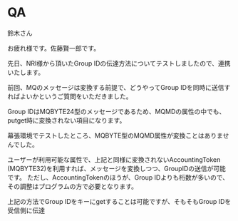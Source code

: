 # QA
鈴木さん

お疲れ様です。佐藤賢一郎です。

先日、NRI様から頂いたGroup IDの伝達方法についてテストしましたので、連携いたします。

前回、MQのメッセージは変換する前提で、どうやってGroup IDを同時に送信すればよいかというご質問をいただきました。

Group IDはMQBYTE24型のメッセージであるため、MQMDの属性の中でも、putget時に変換されない項目になります。

幕張環境でテストしたところ、MQBYTE型のMQMD属性が変換ことはありませんでした。

ユーザーが利用可能な属性で、上記と同様に変換されないAccountingToken (MQBYTE32)を利用すれば、メッセージを変換しつつ、GroupIDの送信が可能です。
ただし、AccountingTokenのほうが、Group IDよりも桁数が多いので、その調整はプログラムの方で必要となります。


上記の方法でGroup IDをキーにgetすることは可能ですが、そもそもGroup IDを受信側に伝達
